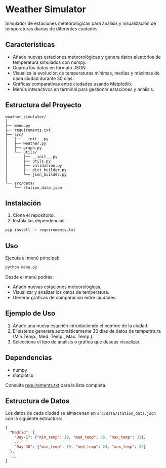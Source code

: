 # Weather Simulator

Simulador de estaciones meteorológicas para análisis y visualización de temperaturas diarias de diferentes ciudades.

## Características

- Añade nuevas estaciones meteorológicas y genera datos aleatorios de temperatura simulados con numpy.
- Guarda los datos en formato JSON.
- Visualiza la evolución de temperaturas mínimas, medias y máximas de cada ciudad durante 30 días.
- Gráficas comparativas entre ciudades usando Matplotlib.
- Menús interactivos en terminal para gestionar estaciones y análisis.

## Estructura del Proyecto

```
weather_simulator/
│
├── menu.py
├── requirements.txt
├── src/
│   ├── __init__.py
│   ├── weather.py
│   ├── graph.py
│   └── utils/
│       ├── __init__.py
│       ├── utils.py
│       ├── validation.py
│       ├── dict_builder.py
│       └── json_builder.py
│
└── src/data/
    └── station_data.json
```

## Instalación

1. Clona el repositorio.
2. Instala las dependencias:

```sh
pip install -r requirements.txt
```

## Uso

Ejecuta el menú principal:

```sh
python menu.py
```

Desde el menú podrás:

- Añadir nuevas estaciones meteorológicas.
- Visualizar y analizar los datos de temperatura.
- Generar gráficas de comparación entre ciudades.

## Ejemplo de Uso

1. Añade una nueva estación introduciendo el nombre de la ciudad.
2. El sistema generará automáticamente 30 días de datos de temperatura (Min Temp., Med. Temp., Max. Temp.).
3. Selecciona el tipo de análisis o gráfica que deseas visualizar.

## Dependencias

- numpy
- matplotlib

Consulta [requirements.txt](requirements.txt) para la lista completa.

## Estructura de Datos

Los datos de cada ciudad se almacenan en `src/data/station_data.json` con la siguiente estructura:

```json
{
  "Madrid": {
    "Day-1": {"min_temp": 19, "med_temp": 25, "max_temp": 31},
    ...
    "Day-30": {"min_temp": 19, "med_temp": 24, "max_temp": 32}
  },
  ...
}
```